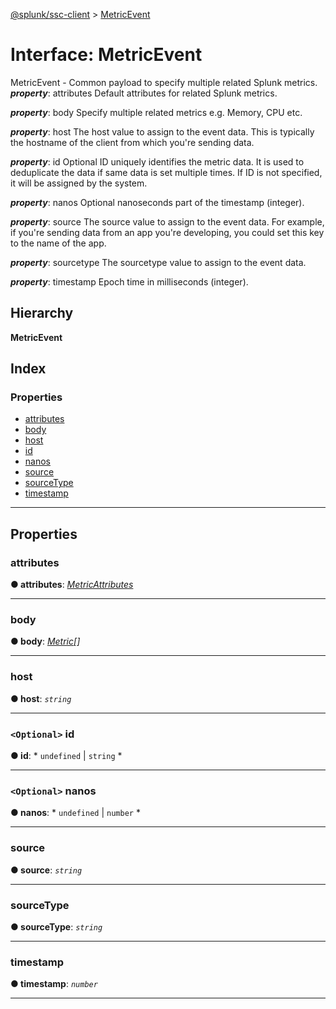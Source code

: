 [@splunk/ssc-client](../README.md) > [MetricEvent](../interfaces/metricevent.md)

# Interface: MetricEvent

MetricEvent - Common payload to specify multiple related Splunk metrics.
*__property__*: attributes Default attributes for related Splunk metrics.

*__property__*: body Specify multiple related metrics e.g. Memory, CPU etc.

*__property__*: host The host value to assign to the event data. This is typically the hostname of the client from which you're sending data.

*__property__*: id Optional ID uniquely identifies the metric data. It is used to deduplicate the data if same data is set multiple times. If ID is not specified, it will be assigned by the system.

*__property__*: nanos Optional nanoseconds part of the timestamp (integer).

*__property__*: source The source value to assign to the event data. For example, if you're sending data from an app you're developing, you could set this key to the name of the app.

*__property__*: sourcetype The sourcetype value to assign to the event data.

*__property__*: timestamp Epoch time in milliseconds (integer).

## Hierarchy

**MetricEvent**

## Index

### Properties

* [attributes](metricevent.md#attributes)
* [body](metricevent.md#body)
* [host](metricevent.md#host)
* [id](metricevent.md#id)
* [nanos](metricevent.md#nanos)
* [source](metricevent.md#source)
* [sourceType](metricevent.md#sourcetype)
* [timestamp](metricevent.md#timestamp)

---

## Properties

<a id="attributes"></a>

###  attributes

**● attributes**: *[MetricAttributes](metricattributes.md)*

___
<a id="body"></a>

###  body

**● body**: *[Metric](metric.md)[]*

___
<a id="host"></a>

###  host

**● host**: *`string`*

___
<a id="id"></a>

### `<Optional>` id

**● id**: * `undefined` &#124; `string`
*

___
<a id="nanos"></a>

### `<Optional>` nanos

**● nanos**: * `undefined` &#124; `number`
*

___
<a id="source"></a>

###  source

**● source**: *`string`*

___
<a id="sourcetype"></a>

###  sourceType

**● sourceType**: *`string`*

___
<a id="timestamp"></a>

###  timestamp

**● timestamp**: *`number`*

___


